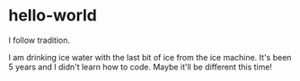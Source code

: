 # hello-world
I follow tradition.

I am drinking ice water with the last bit of ice from the ice machine.
It's been 5 years and I didn't learn how to code. Maybe it'll be different this time!
